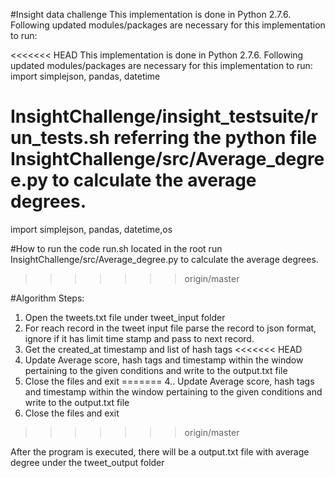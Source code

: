 #Insight data challenge
This implementation is done in Python 2.7.6. Following updated modules/packages are necessary for this implementation to run:

<<<<<<< HEAD
This implementation is done in Python 2.7.6. Following updated modules/packages are necessary for this implementation to run:
import simplejson, pandas, datetime

InsightChallenge/insight_testsuite/run_tests.sh referring the python file InsightChallenge/src/Average_degree.py to calculate the average degrees. 
=======
import simplejson, pandas, datetime,os

#How to run the code
run.sh located in the root run InsightChallenge/src/Average_degree.py to calculate the average degrees. 
>>>>>>> origin/master

#Algorithm Steps:
1. Open the tweets.txt file under tweet_input folder 
2. For reach record in the tweet input file parse the record to json format, ignore if it has limit time stamp and pass to next record. 
3. Get the created_at timestamp and list of hash tags 
<<<<<<< HEAD
4. Update Average score, hash tags and timestamp within the window pertaining to the given conditions and write to the output.txt file
5. Close the files and exit
=======
4.. Update Average score, hash tags and timestamp within the window pertaining to the given conditions and write to the output.txt file
5.  Close the files and exit
>>>>>>> origin/master

After the program is executed, there will be a output.txt file with average degree under the tweet_output folder
